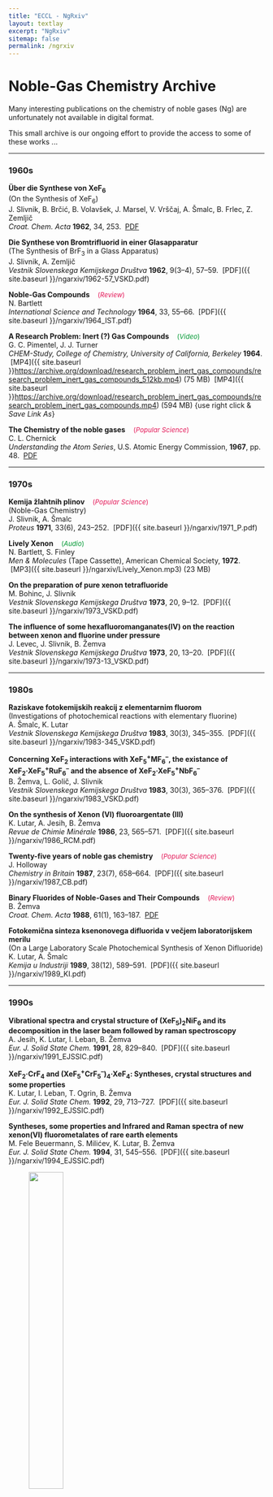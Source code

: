 ```yaml
---
title: "ECCL - NgRxiv"
layout: textlay
excerpt: "NgRxiv"
sitemap: false
permalink: /ngrxiv
---
```


# Noble-Gas Chemistry Archive

Many interesting publications on the chemistry of noble gases (Ng) are unfortunately not available in digital format. 

This small archive is our ongoing effort to provide the access to some of these works ...

<hr>

### 1960s

**Über die Synthese von XeF<sub>6</sub>**
<br>(On the Synthesis of XeF<sub>6</sub>)
<br>J. Slivnik, B. Brčić, B. Volavšek, J. Marsel, V. Vrščaj, A. Šmalc, B. Frlec, Z. Zemljič
<br>*Croat. Chem. Acta* **1962**, 34, 253. &nbsp;[PDF](https://pubweb.carnet.hr/ccacaa/wp-content/uploads/sites/182/2017/12/CCA_34_1962_253.pdf)

**Die Synthese von Bromtrifluorid in einer Glasapparatur**
<br>(The Synthesis of BrF<sub>3</sub> in a Glass Apparatus)
<br>J. Slivnik, A. Zemljič
<br>*Vestnik Slovenskega Kemijskega Društva* **1962**, 9(3–4), 57–59. &nbsp;[PDF]({{ site.baseurl }}/ngarxiv/1962-57_VSKD.pdf)

**Noble-Gas Compounds**   &nbsp;&nbsp;&nbsp;<font color="#e41959" size="-1">(<i>Review</i>)</font>
<br>N. Bartlett
<br>*International Science and Technology* **1964**, 33, 55–66. &nbsp;[PDF]({{ site.baseurl }}/ngarxiv/1964_IST.pdf)

**A Research Problem: Inert (?) Gas Compounds**   &nbsp;&nbsp;&nbsp;<font color="#009933" size="-1">(<i>Video</i>)</font>
<br>G. C. Pimentel, J. J. Turner
<br>*CHEM-Study, College of Chemistry, University of California, Berkeley* **1964**. &nbsp;[MP4]({{ site.baseurl }}https://archive.org/download/research_problem_inert_gas_compounds/research_problem_inert_gas_compounds_512kb.mp4) (75 MB) &nbsp;[MP4]({{ site.baseurl }}https://archive.org/download/research_problem_inert_gas_compounds/research_problem_inert_gas_compounds.mp4) (594 MB) &#123;use right click & *Save Link As*&#125;

**The Chemistry of the noble gases**   &nbsp;&nbsp;&nbsp;<font color="#e41959" size="-1">(<i>Popular Science</i>)</font>
<br>C. L. Chernick
<br>*Understanding the Atom Series*, U.S. Atomic Energy Commission,  **1967**, pp. 48. &nbsp;[PDF](https://www.osti.gov/includes/opennet/includes/Understanding%20the%20Atom/The%20Chemistry%20of%20Noble%20Gases.pdf)

<hr>

### 1970s

**Kemija žlahtnih plinov**   &nbsp;&nbsp;&nbsp;<font color="#e41959" size="-1">(<i>Popular Science</i>)</font>
<br>(Noble-Gas Chemistry)
<br>J. Slivnik, A. Šmalc
<br>*Proteus* **1971**, 33(6), 243–252. &nbsp;[PDF]({{ site.baseurl }}/ngarxiv/1971_P.pdf)

**Lively Xenon**   &nbsp;&nbsp;&nbsp;<font color="#009933" size="-1">(<i>Audio</i>)</font>
<br>N. Bartlett, S. Finley
<br>*Men & Molecules* (Tape Cassette), American Chemical Society, **1972**. &nbsp;[MP3]({{ site.baseurl }}/ngarxiv/Lively_Xenon.mp3) (23 MB)

**On the preparation of pure xenon tetrafluoride**
<br>M. Bohinc, J. Slivnik
<br>*Vestnik Slovenskega Kemijskega Društva* **1973**, 20, 9–12. &nbsp;[PDF]({{ site.baseurl }}/ngarxiv/1973_VSKD.pdf)

**The influence of some hexafluoromanganates(IV) on the reaction between xenon and fluorine under pressure**
<br>J. Levec, J. Slivnik, B. Žemva
<br>*Vestnik Slovenskega Kemijskega Društva* **1973**, 20, 13–20. &nbsp;[PDF]({{ site.baseurl }}/ngarxiv/1973-13_VSKD.pdf)

<hr>

### 1980s

**Raziskave fotokemijskih reakcij z elementarnim fluorom**
<br>(Investigations of photochemical reactions with elementary fluorine)
<br>A. Šmalc, K. Lutar
<br>*Vestnik Slovenskega Kemijskega Društva* **1983**, 30(3), 345–355. &nbsp;[PDF]({{ site.baseurl }}/ngarxiv/1983-345_VSKD.pdf)

**Concerning XeF<sub>2</sub> interactions with XeF<sub>5</sub><sup>+</sup>MF<sub>6</sub><sup>–</sup>, the existance of XeF<sub>2</sub>&#183;XeF<sub>5</sub><sup>+</sup>RuF<sub>6</sub><sup>–</sup> and the absence of XeF<sub>2</sub>&#183;XeF<sub>5</sub><sup>+</sup>NbF<sub>6</sub><sup>–</sup>**
<br>B. Žemva, L. Golič, J. Slivnik
<br>*Vestnik Slovenskega Kemijskega Društva* **1983**, 30(3), 365–376. &nbsp;[PDF]({{ site.baseurl }}/ngarxiv/1983_VSKD.pdf)

**On the synthesis of Xenon (VI) fluoroargentate (III)**
<br>K. Lutar, A. Jesih, B. Žemva
<br>*Revue de Chimie Minérale* **1986**, 23, 565–571. &nbsp;[PDF]({{ site.baseurl }}/ngarxiv/1986_RCM.pdf)

**Twenty-five years of noble gas chemistry**   &nbsp;&nbsp;&nbsp;<font color="#e41959" size="-1">(<i>Popular Science</i>)</font>
<br>J. Holloway 
<br>*Chemistry in Britain* **1987**, 23(7), 658–664. &nbsp;[PDF]({{ site.baseurl }}/ngarxiv/1987_CB.pdf)

**Binary Fluorides of Noble-Gases and Their Compounds**   &nbsp;&nbsp;&nbsp;<font color="#e41959" size="-1">(<i>Review</i>)</font>
<br>B. Žemva
<br>*Croat. Chem. Acta* **1988**, 61(1), 163–187. &nbsp;[PDF](https://hrcak.srce.hr/file/259460)

**Fotokemična sinteza ksenonovega difluorida v večjem laboratorijskem merilu**
<br>(On a Large Laboratory Scale Photochemical Synthesis of Xenon Difluoride)
<br>K. Lutar, A. Šmalc
<br>*Kemija u Industriji* **1989**, 38(12), 589–591. &nbsp;[PDF]({{ site.baseurl }}/ngarxiv/1989_KI.pdf)

<hr>

### 1990s

**Vibrational spectra and crystal structure of (XeF<sub>5</sub>)<sub>2</sub>NiF<sub>6</sub> and its decomposition in the laser beam followed by raman spectroscopy**
<br>A. Jesih, K. Lutar, I. Leban, B. Žemva
<br>*Eur. J. Solid State Chem.* **1991**, 28, 829–840. &nbsp;[PDF]({{ site.baseurl }}/ngarxiv/1991_EJSSIC.pdf)

**XeF<sub>2</sub>&#183;CrF<sub>4</sub> and (XeF<sub>5</sub><sup>+</sup>CrF<sub>5</sub><sup>–</sup>)<sub>4</sub>&#183;XeF<sub>4</sub>: Syntheses, crystal structures and some properties**
<br>K. Lutar, I. Leban, T. Ogrin, B. Žemva
<br>*Eur. J. Solid State Chem.* **1992**, 29, 713–727. &nbsp;[PDF]({{ site.baseurl }}/ngarxiv/1992_EJSSIC.pdf)

**Syntheses, some properties and Infrared and Raman spectra of new xenon(VI) fluorometalates of rare earth elements**
<br>M. Fele Beuermann, S. Milićev, K. Lutar, B. Žemva
<br>*Eur. J. Solid State Chem.* **1994**, 31, 545–556. &nbsp;[PDF]({{ site.baseurl }}/ngarxiv/1994_EJSSIC.pdf)

<figure>
<img src="{{ site.url }}{{ site.baseurl }}/images/NgRXeiv.png" width="40%">
</figure>
